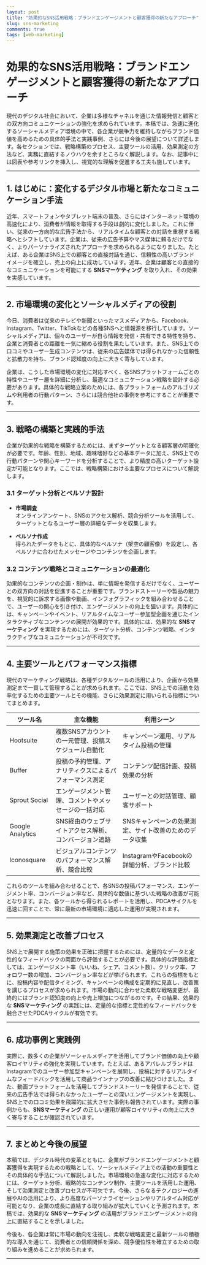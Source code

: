 ```yaml
---
layout: post
title: "効果的なSNS活用戦略：ブランドエンゲージメントと顧客獲得の新たなアプローチ"
slug: sns-marketing
comments: true
tags: [web-marketing]
---
```


# 効果的なSNS活用戦略：ブランドエンゲージメントと顧客獲得の新たなアプローチ

現代のデジタル社会において、企業は多様なチャネルを通じた情報発信と顧客との双方向コミュニケーションの強化を求められています。本稿では、急速に進化するソーシャルメディア環境の中で、各企業が競争力を維持しながらブランド価値を高めるための具体的手法と実践事例、さらには今後の展望について詳述します。各セクションでは、戦略構築のプロセス、主要ツールの活用、効果測定の方法など、実務に直結するノウハウを余すところなく解説します。なお、記事中には図表や参考リンクを挿入し、視覚的な理解を促進する工夫も施しています。

---

<script async src="https://pagead2.googlesyndication.com/pagead/js/adsbygoogle.js?client=ca-pub-7886659064712565"
     crossorigin="anonymous"></script>
<!-- 광고2 -->
<ins class="adsbygoogle"
     style="display:block"
     data-ad-client="ca-pub-7886659064712565"
     data-ad-slot="1101493367"
     data-ad-format="auto"
     data-full-width-responsive="true"></ins>
<script>
     (adsbygoogle = window.adsbygoogle || []).push({});
</script>

## 1. はじめに：変化するデジタル市場と新たなコミュニケーション手法

近年、スマートフォンやタブレット端末の普及、さらにはインターネット環境の高速化により、消費者が情報を取得する手段は劇的に変化しました。これに伴い、従来の一方向的な広告手法から、リアルタイムな顧客との対話を重視する戦略へとシフトしています。企業は、従来の広告予算やマス媒体に頼るだけでなく、よりパーソナライズされたアプローチを求められるようになりました。たとえば、ある企業はSNS上での顧客との直接対話を通じ、信頼性の高いブランドイメージを確立し、売上の向上に成功しています。近年、企業は顧客との直接的なコミュニケーションを可能にする **SNSマーケティング** を取り入れ、その効果を実感しています。

---

## 2. 市場環境の変化とソーシャルメディアの役割

<script async src="https://pagead2.googlesyndication.com/pagead/js/adsbygoogle.js?client=ca-pub-7886659064712565"
     crossorigin="anonymous"></script>
<!-- 광고2 -->
<ins class="adsbygoogle"
     style="display:block"
     data-ad-client="ca-pub-7886659064712565"
     data-ad-slot="1101493367"
     data-ad-format="auto"
     data-full-width-responsive="true"></ins>
<script>
     (adsbygoogle = window.adsbygoogle || []).push({});
</script>

今日、消費者は従来のテレビや新聞といったマスメディアから、Facebook、Instagram、Twitter、TikTokなどの各種SNSへと情報源を移行しています。ソーシャルメディアは、個々のユーザーが自ら情報を発信・共有できる特性を持ち、企業と消費者との距離を一気に縮める役割を果たしています。また、SNS上での口コミやユーザー生成コンテンツは、従来の広告媒体では得られなかった信頼性と拡散力を持ち、ブランド認知度の向上に大きく寄与しています。

企業は、こうした市場環境の変化に対応すべく、各SNSプラットフォームごとの特性やユーザー層を詳細に分析し、最適なコミュニケーション戦略を設計する必要があります。具体的な戦略立案のためには、各プラットフォームのアルゴリズムや利用者の行動パターン、さらには競合他社の事例を参考にすることが重要です。

---

## 3. 戦略の構築と実践的手法

企業が効果的な戦略を構築するためには、まずターゲットとなる顧客層の明確化が必要です。年齢、性別、地域、趣味嗜好などの基本データに加え、SNS上での行動パターンや関心キーワードを分析することで、より精度の高いターゲット設定が可能となります。ここでは、戦略構築における主要なプロセスについて解説します。

<script async src="https://pagead2.googlesyndication.com/pagead/js/adsbygoogle.js?client=ca-pub-7886659064712565"
     crossorigin="anonymous"></script>
<!-- 광고2 -->
<ins class="adsbygoogle"
     style="display:block"
     data-ad-client="ca-pub-7886659064712565"
     data-ad-slot="1101493367"
     data-ad-format="auto"
     data-full-width-responsive="true"></ins>
<script>
     (adsbygoogle = window.adsbygoogle || []).push({});
</script>

### 3.1 ターゲット分析とペルソナ設計

- **市場調査**  
  オンラインアンケート、SNSのアクセス解析、競合分析ツールを活用して、ターゲットとなるユーザー層の詳細なデータを収集します。

- **ペルソナ作成**  
  得られたデータをもとに、具体的なペルソナ（架空の顧客像）を設定し、各ペルソナに合わせたメッセージやコンテンツを企画します。

### 3.2 コンテンツ戦略とコミュニケーションの最適化

効果的なコンテンツの企画・制作は、単に情報を発信するだけでなく、ユーザーとの双方向の対話を促進することが重要です。ブランドストーリーや製品の魅力を、視覚的に訴求する画像や動画、インフォグラフィックを組み合わせることで、ユーザーの関心を引き付け、エンゲージメントの向上を狙います。具体的には、キャンペーンやイベント、リアルタイムなユーザー参加型企画を通じたインタラクティブなコンテンツの展開が効果的です。具体的には、効果的な **SNSマーケティング** を実現するためには、ターゲット分析、コンテンツ戦略、インタラクティブなコミュニケーションが不可欠です。

---

<script async src="https://pagead2.googlesyndication.com/pagead/js/adsbygoogle.js?client=ca-pub-7886659064712565"
     crossorigin="anonymous"></script>
<!-- 광고2 -->
<ins class="adsbygoogle"
     style="display:block"
     data-ad-client="ca-pub-7886659064712565"
     data-ad-slot="1101493367"
     data-ad-format="auto"
     data-full-width-responsive="true"></ins>
<script>
     (adsbygoogle = window.adsbygoogle || []).push({});
</script>

## 4. 主要ツールとパフォーマンス指標

現代のマーケティング戦略は、各種デジタルツールの活用により、企画から効果測定まで一貫して管理することが求められます。ここでは、SNS上での活動を効率化するための主要ツールとその機能、さらに効果測定に用いられる指標についてまとめます。

| ツール名             | 主な機能                                        | 利用シーン                                     |
| -------------------- | ----------------------------------------------- | ---------------------------------------------- |
| Hootsuite          | 複数SNSアカウントの一元管理、投稿スケジュール自動化       | キャンペーン運用、リアルタイム投稿の管理                |
| Buffer             | 投稿の予約管理、アナリティクスによるパフォーマンス測定        | コンテンツ配信計画、投稿効果の分析                      |
| Sprout Social      | エンゲージメント管理、コメントやメッセージの一括対応           | ユーザーとの対話管理、顧客サポート                      |
| Google Analytics   | SNS経由のウェブサイトアクセス解析、コンバージョン追跡         | SNSキャンペーンの効果測定、サイト改善のためのデータ収集      |
| Iconosquare        | ビジュアルコンテンツのパフォーマンス解析、競合比較             | InstagramやFacebookの詳細分析、ブランド比較              |

これらのツールを組み合わせることで、各SNSの投稿パフォーマンス、エンゲージメント率、コンバージョン率など、具体的な数値に基づいた戦略の改善が可能となります。また、各ツールから得られるレポートを活用し、PDCAサイクルを迅速に回すことで、常に最新の市場環境に適応した運用が実現されます。

---

## 5. 効果測定と改善プロセス

SNS上で展開する施策の効果を正確に把握するためには、定量的なデータと定性的なフィードバックの両面から評価することが必要です。具体的な評価指標としては、エンゲージメント率（いいね、シェア、コメント数）、クリック率、フォロワー数の増加、コンバージョン率などが挙げられます。これらの指標をもとに、投稿内容や配信タイミング、キャンペーンの構成を定期的に見直し、改善策を講じるプロセスが求められます。市場の動向に合わせた柔軟な戦略変更が、最終的にはブランド認知度の向上や売上増加につながるのです。その結果、効果的な **SNSマーケティング** の実践には、定量的な指標と定性的なフィードバックを融合させたPDCAサイクルが有効です。

---

<script async src="https://pagead2.googlesyndication.com/pagead/js/adsbygoogle.js?client=ca-pub-7886659064712565"
     crossorigin="anonymous"></script>
<!-- 광고2 -->
<ins class="adsbygoogle"
     style="display:block"
     data-ad-client="ca-pub-7886659064712565"
     data-ad-slot="1101493367"
     data-ad-format="auto"
     data-full-width-responsive="true"></ins>
<script>
     (adsbygoogle = window.adsbygoogle || []).push({});
</script>

## 6. 成功事例と実践例

実際に、数多くの企業がソーシャルメディアを活用してブランド価値の向上や顧客ロイヤリティの強化を実現しています。たとえば、あるアパレルブランドはInstagramでのユーザー参加型キャンペーンを展開し、投稿に対するリアルタイムなフィードバックを活用して商品ラインナップの改善に結びつけました。また、動画プラットフォームを活用してブランドストーリーを発信することで、従来の広告手法では得られなかったユーザーとの深いエンゲージメントを実現し、SNS上での口コミ効果を飛躍的に拡大させた事例も報告されています。実際の事例からも、**SNSマーケティング** の正しい運用が顧客ロイヤリティの向上に大きく寄与することが確認されています。

<script async src="https://pagead2.googlesyndication.com/pagead/js/adsbygoogle.js?client=ca-pub-7886659064712565"
     crossorigin="anonymous"></script>
<!-- 광고2 -->
<ins class="adsbygoogle"
     style="display:block"
     data-ad-client="ca-pub-7886659064712565"
     data-ad-slot="1101493367"
     data-ad-format="auto"
     data-full-width-responsive="true"></ins>
<script>
     (adsbygoogle = window.adsbygoogle || []).push({});
</script>

---

## 7. まとめと今後の展望

本稿では、デジタル時代の変革とともに、企業がブランドエンゲージメントと顧客獲得を実現するための戦略として、ソーシャルメディア上での活動の重要性とその具体的な手法について解説しました。市場環境の急速な変化に対応するためには、ターゲット分析、戦略的なコンテンツ制作、主要ツールを活用した運用、そして効果測定と改善プロセスが不可欠です。今後、さらなるテクノロジーの進展やAIの活用により、より高度なパーソナライゼーションやリアルタイム対応が可能となり、企業の成長に直結する取り組みが拡大していくと予測されます。本稿では、効果的な **SNSマーケティング** の活用がブランドエンゲージメントの向上に直結することを示しました。

今後も、各企業は常に市場の動向を注視し、柔軟な戦略変更と最新ツールの積極的な導入を通じて、消費者との信頼関係を深め、競争優位性を確立するための取り組みを進めることが求められます。

---

<script async src="https://pagead2.googlesyndication.com/pagead/js/adsbygoogle.js?client=ca-pub-7886659064712565"
     crossorigin="anonymous"></script>
<!-- 광고2 -->
<ins class="adsbygoogle"
     style="display:block"
     data-ad-client="ca-pub-7886659064712565"
     data-ad-slot="1101493367"
     data-ad-format="auto"
     data-full-width-responsive="true"></ins>
<script>
     (adsbygoogle = window.adsbygoogle || []).push({});
</script>